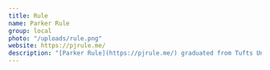 ```yaml
---
title: Rule
name: Parker Rule
group: local
photo: "/uploads/rule.png"
website: https://pjrule.me/
description: "[Parker Rule](https://pjrule.me/) graduated from Tufts University with degrees in mathematics, computer science, and STS (Science, Technology, and Society). He has worked in the lab as a software engineer and research associate. He is interested in operations research, high-performance computing, and computational geometry.\n"
---
```


